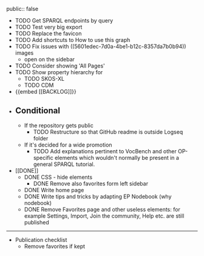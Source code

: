 public:: false

- TODO Get SPARQL endpoints by query
- TODO Test very big export
- TODO Replace the favicon
- TODO Add shortcuts to How to use this graph
- TODO Fix issues with ((5601edec-7d0a-4be1-b12c-8357da7b0b94)) images
	- open on the sidebar
- TODO Consider showing 'All Pages'
- TODO Show property hierarchy for
	- TODO SKOS-XL
	- TODO CDM
- {{embed [[BACKLOG]]}}
- ## Conditional
	- If the repository gets public
		- TODO Restructure so that GitHub readme is outside Logseq folder
	- If it's decided for a wide promotion
		- TODO Add explanations pertinent to VocBench and other OP-specific elements which wouldn't normally be present in a general SPARQL tutorial.
- [[DONE]]
	- DONE CSS - hide elements
		- DONE Remove also favorites form left sidebar
	- DONE Write home page
	- DONE Write tips and tricks by adapting EP Nodebook (why nodebook)
	- DONE Remove Favorites page and other useless elements: for example Settings, Import, Join the community, Help etc. are still published
- ---
- Publication checklist
	- Remove favorites if kept
